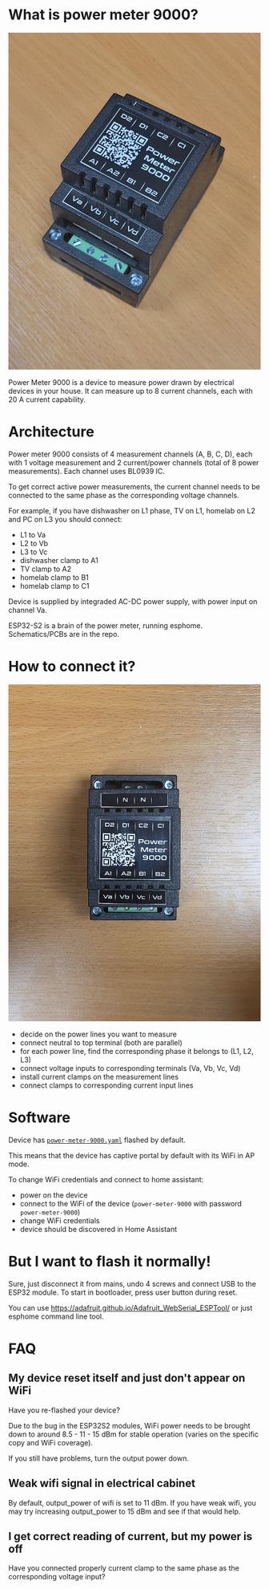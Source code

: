 # What is power meter 9000?

![isometric view](docs/isometric.jpg)

Power Meter 9000 is a device to measure power drawn by electrical devices in your house. It can measure up to 8 current channels, each with 20 A current capability.

# Architecture

Power meter 9000 consists of 4 measurement channels (A, B, C, D), each with 1 voltage measurement and 2 current/power channels (total of 8 power measurements). Each channel uses BL0939 IC.

To get correct active power measurements, the current channel needs to be connected to the same phase as the corresponding voltage channels.

For example, if you have dishwasher on L1 phase, TV on L1, homelab on L2 and PC on L3 you should connect:
 - L1 to Va
 - L2 to Vb
 - L3 to Vc
 - dishwasher clamp to A1
 - TV clamp to A2
 - homelab clamp to B1
 - homelab clamp to C1

Device is supplied by integraded AC-DC power supply, with power input on channel Va.

ESP32-S2 is a brain of the power meter, running esphome. Schematics/PCBs are in the repo.

# How to connect it?

![top view](docs/top.jpg)

 - decide on the power lines you want to measure
 - connect neutral to top terminal (both are parallel)
 - for each power line, find the corresponding phase it belongs to (L1, L2, L3)
 - connect voltage inputs to corresponding terminals (Va, Vb, Vc, Vd)
 - install current clamps on the measurement lines
 - connect clamps to corresponding current input lines

# Software

Device has [`power-meter-9000.yaml`](esphome/power-meter-9000.yaml) flashed by default.

This means that the device has captive portal by default with its WiFi in AP mode.

To change WiFi credentials and connect to home assistant:
 - power on the device
 - connect to the WiFi of the device (`power-meter-9000` with password `power-meter-9000`)
 - change WiFi credentials
 - device should be discovered in Home Assistant

# But I want to flash it normally!

Sure, just disconnect it from mains, undo 4 screws and connect USB to the ESP32 module. To start in bootloader, press user button during reset.

You can use https://adafruit.github.io/Adafruit_WebSerial_ESPTool/ or just esphome command line tool.

# FAQ

## My device reset itself and just don't appear on WiFi

Have you re-flashed your device?

Due to the bug in the ESP32S2 modules, WiFi power needs to be brought down to around 8.5 - 11 - 15 dBm for stable operation (varies on the specific copy and WiFi coverage).

If you still have problems, turn the output power down.

## Weak wifi signal in electrical cabinet

By default, output_power of wifi is set to 11 dBm. If you have weak wifi, you may try increasing output_power to 15 dBm and see if that would help.

## I get correct reading of current, but my power is off

Have you connected properly current clamp to the same phase as the corresponding voltage input?
